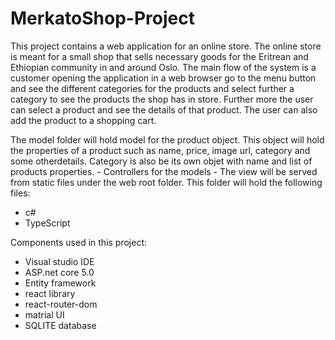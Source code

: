 # MerkatoShop-Project

This project contains a web application for an online store. 
The online store is meant for a small shop that sells necessary goods for the Eritrean and Ethiopian community in and around Oslo. 
The main flow of the system is a customer opening the application in a web browser go to the menu button and see the different categories for the products and select further a category to see the products the shop has in store. 
Further more the user can select a product and see the details of that product. The user can also add the product to a shopping cart.



  The model folder will hold model for the product object. This object will hold the properties of a product 
  such as name, price, image url, category and some otherdetails. 
  Category is also be its own objet with name and list of products properties.
        - Controllers for the models
        - The view will be served from static files under the web root folder. This folder will hold the following files: 
       
   - c#
   - TypeScript

   Components used in this project:
   
   
  - Visual studio IDE
  - ASP.net core 5.0
  - Entity framework
  - react library
  - react-router-dom
  - matrial UI
  - SQLITE database

